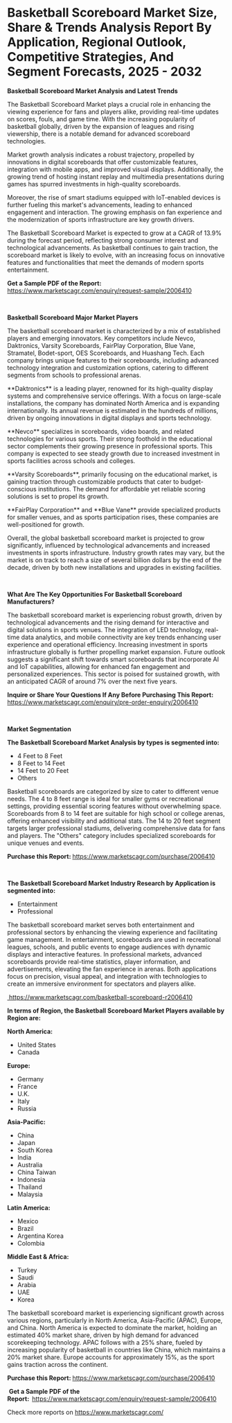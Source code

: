 <p><h1>Basketball Scoreboard Market Size, Share & Trends Analysis Report By Application, Regional Outlook, Competitive Strategies, And Segment Forecasts, 2025 - 2032</h1></p><p><strong>Basketball Scoreboard Market Analysis and Latest Trends</strong></p>
<p><p>The Basketball Scoreboard Market plays a crucial role in enhancing the viewing experience for fans and players alike, providing real-time updates on scores, fouls, and game time. With the increasing popularity of basketball globally, driven by the expansion of leagues and rising viewership, there is a notable demand for advanced scoreboard technologies. </p><p>Market growth analysis indicates a robust trajectory, propelled by innovations in digital scoreboards that offer customizable features, integration with mobile apps, and improved visual displays. Additionally, the growing trend of hosting instant replay and multimedia presentations during games has spurred investments in high-quality scoreboards.</p><p>Moreover, the rise of smart stadiums equipped with IoT-enabled devices is further fueling this market's advancements, leading to enhanced engagement and interaction. The growing emphasis on fan experience and the modernization of sports infrastructure are key growth drivers. </p><p>The Basketball Scoreboard Market is expected to grow at a CAGR of 13.9% during the forecast period, reflecting strong consumer interest and technological advancements. As basketball continues to gain traction, the scoreboard market is likely to evolve, with an increasing focus on innovative features and functionalities that meet the demands of modern sports entertainment.</p></p>
<p><strong>Get a Sample PDF of the Report:&nbsp;</strong> <a href="https://www.marketscagr.com/enquiry/request-sample/2006410?utm_campaign=2126&utm_medium=2&utm_source=Github&utm_content=ia&utm_term=08022025&utm_id=basketball-scoreboard">https://www.marketscagr.com/enquiry/request-sample/2006410</a></p>
<p>&nbsp;</p>
<p><strong>Basketball Scoreboard Major Market Players</strong></p>
<p><p>The basketball scoreboard market is characterized by a mix of established players and emerging innovators. Key competitors include Nevco, Daktronics, Varsity Scoreboards, FairPlay Corporation, Blue Vane, Stramatel, Bodet-sport, OES Scoreboards, and Huashang Tech. Each company brings unique features to their scoreboards, including advanced technology integration and customization options, catering to different segments from schools to professional arenas.</p><p>**Daktronics** is a leading player, renowned for its high-quality display systems and comprehensive service offerings. With a focus on large-scale installations, the company has dominated North America and is expanding internationally. Its annual revenue is estimated in the hundreds of millions, driven by ongoing innovations in digital displays and sports technology.</p><p>**Nevco** specializes in scoreboards, video boards, and related technologies for various sports. Their strong foothold in the educational sector complements their growing presence in professional sports. This company is expected to see steady growth due to increased investment in sports facilities across schools and colleges.</p><p>**Varsity Scoreboards**, primarily focusing on the educational market, is gaining traction through customizable products that cater to budget-conscious institutions. The demand for affordable yet reliable scoring solutions is set to propel its growth.</p><p>**FairPlay Corporation** and **Blue Vane** provide specialized products for smaller venues, and as sports participation rises, these companies are well-positioned for growth.</p><p>Overall, the global basketball scoreboard market is projected to grow significantly, influenced by technological advancements and increased investments in sports infrastructure. Industry growth rates may vary, but the market is on track to reach a size of several billion dollars by the end of the decade, driven by both new installations and upgrades in existing facilities.</p></p>
<p>&nbsp;</p>
<p><strong>What Are The Key Opportunities For Basketball Scoreboard Manufacturers?</strong></p>
<p><p>The basketball scoreboard market is experiencing robust growth, driven by technological advancements and the rising demand for interactive and digital solutions in sports venues. The integration of LED technology, real-time data analytics, and mobile connectivity are key trends enhancing user experience and operational efficiency. Increasing investment in sports infrastructure globally is further propelling market expansion. Future outlook suggests a significant shift towards smart scoreboards that incorporate AI and IoT capabilities, allowing for enhanced fan engagement and personalized experiences. This sector is poised for sustained growth, with an anticipated CAGR of around 7% over the next five years.</p></p>
<p><strong>Inquire or Share Your Questions If Any Before Purchasing This Report:</strong> <a href="https://www.marketscagr.com/enquiry/pre-order-enquiry/2006410?utm_campaign=2126&utm_medium=2&utm_source=Github&utm_content=ia&utm_term=08022025&utm_id=basketball-scoreboard">https://www.marketscagr.com/enquiry/pre-order-enquiry/2006410</a></p>
<p>&nbsp;</p>
<p><strong>Market Segmentation</strong></p>
<p><strong>The Basketball Scoreboard Market Analysis by types is segmented into:</strong></p>
<p><ul><li>4 Feet to 8 Feet</li><li>8 Feet to 14 Feet</li><li>14 Feet to 20 Feet</li><li>Others</li></ul></p>
<p><p>Basketball scoreboards are categorized by size to cater to different venue needs. The 4 to 8 feet range is ideal for smaller gyms or recreational settings, providing essential scoring features without overwhelming space. Scoreboards from 8 to 14 feet are suitable for high school or college arenas, offering enhanced visibility and additional stats. The 14 to 20 feet segment targets larger professional stadiums, delivering comprehensive data for fans and players. The "Others" category includes specialized scoreboards for unique venues and events.</p></p>
<p><strong>Purchase this Report:&nbsp;</strong><a href="https://www.marketscagr.com/purchase/2006410?utm_campaign=2126&utm_medium=2&utm_source=Github&utm_content=ia&utm_term=08022025&utm_id=basketball-scoreboard">https://www.marketscagr.com/purchase/2006410</a></p>
<p>&nbsp;</p>
<p><strong>The Basketball Scoreboard Market Industry Research by Application is segmented into:</strong></p>
<p><ul><li>Entertainment</li><li>Professional</li></ul></p>
<p><p>The basketball scoreboard market serves both entertainment and professional sectors by enhancing the viewing experience and facilitating game management. In entertainment, scoreboards are used in recreational leagues, schools, and public events to engage audiences with dynamic displays and interactive features. In professional markets, advanced scoreboards provide real-time statistics, player information, and advertisements, elevating the fan experience in arenas. Both applications focus on precision, visual appeal, and integration with technologies to create an immersive environment for spectators and players alike.</p></p>
<p><a href="https://www.marketscagr.com/basketball-scoreboard-r2006410?utm_campaign=2126&utm_medium=2&utm_source=Github&utm_content=ia&utm_term=08022025&utm_id=basketball-scoreboard">&nbsp;https://www.marketscagr.com/basketball-scoreboard-r2006410</a></p>
<p><strong>In terms of Region, the Basketball Scoreboard Market Players available by Region are:</strong></p>
<p>
    <p> <strong> North America: </strong>
        <ul>
            <li>United States</li>
            <li>Canada</li>
        </ul>
        </p> 
    <p> <strong> Europe: </strong>
        <ul>
            <li>Germany</li>
            <li>France</li>
            <li>U.K.</li>
            <li>Italy</li>
            <li>Russia</li>
        </ul>
        </p> 
    <p> <strong> Asia-Pacific: </strong>
        <ul>
            <li>China</li>
            <li>Japan</li>
            <li>South Korea</li>
            <li>India</li>
            <li>Australia</li>
            <li>China Taiwan</li>
            <li>Indonesia</li>
            <li>Thailand</li>
            <li>Malaysia</li>
        </ul>
        </p> 
    <p> <strong> Latin America: </strong>
        <ul>
            <li>Mexico</li>
            <li>Brazil</li>
            <li>Argentina Korea</li>
            <li>Colombia</li>
        </ul>
        </p> 
    <p> <strong> Middle East & Africa: </strong>
        <ul>
            <li>Turkey</li>
            <li>Saudi</li>
            <li>Arabia</li>
            <li>UAE</li>
            <li>Korea</li>
        </ul>
    </p>
    </p>
<p><p>The basketball scoreboard market is experiencing significant growth across various regions, particularly in North America, Asia-Pacific (APAC), Europe, and China. North America is expected to dominate the market, holding an estimated 40% market share, driven by high demand for advanced scorekeeping technology. APAC follows with a 25% share, fueled by increasing popularity of basketball in countries like China, which maintains a 20% market share. Europe accounts for approximately 15%, as the sport gains traction across the continent.</p></p>
<p><strong>Purchase this Report: </strong><a href="https://www.marketscagr.com/purchase/2006410?utm_campaign=2126&utm_medium=2&utm_source=Github&utm_content=ia&utm_term=08022025&utm_id=basketball-scoreboard">https://www.marketscagr.com/purchase/2006410</a></p>
<p>&nbsp;<strong>Get a Sample PDF of the Report:&nbsp;&nbsp;</strong><a href="https://www.marketscagr.com/enquiry/request-sample/2006410?utm_campaign=2126&utm_medium=2&utm_source=Github&utm_content=ia&utm_term=08022025&utm_id=basketball-scoreboard">https://www.marketscagr.com/enquiry/request-sample/2006410</a></p>
<p><strong></strong></p>
<p>Check more reports on <a href="https://www.marketscagr.com/?utm_campaign=2126&utm_medium=2&utm_source=Github&utm_content=ia&utm_term=08022025&utm_id=basketball-scoreboard">https://www.marketscagr.com/</a></p>